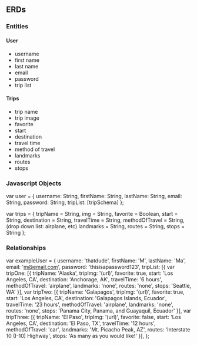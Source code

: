 ## ERDs
### Entities
#### User
- username
- first name
- last name
- email
- password
- trip list

#### Trips
- trip name
- trip image
- favorite
- start
- destination
- travel time
- method of travel
- landmarks
- routes
- stops

### Javascript Objects
var user = {
  username: String,
  firstName: String,
  lastName: String,
  email: String,
  password: String,
  tripList: [tripSchema]
};

var trips = {
  tripName = String,
  img = String,
  favorite = Boolean,
  start = String,
  destination = String,
  travelTime = String,
  methodOfTravel = String, (drop down list: airplane, etc)
  landmarks = String,
  routes = String,
  stops = String
};

### Relationships
var exampleUser = {
  username: 'thatdude',
  firstName: 'M',
  lastName: 'Ma',
  email: 'm@email.com',
  password: 'thisisapassword123',
  tripList: [{
    var tripOne: [{
      tripName: 'Alaska',
      tripImg: '(url)',
      favorite: true,
      start: 'Los Angeles, CA',
      destination: 'Anchorage, AK',
      travelTime: '6 hours',
      methodOfTravel: 'airplane',
      landmarks: 'none',
      routes: 'none',
      stops: 'Seattle, WA'
      }],
    var tripTwo: [{
      tripName: 'Galapagos',
      tripImg: '(url)',
      favorite: true,
      start: 'Los Angeles, CA',
      destination: 'Galapagos Islands, Ecuador',
      travelTime: '23 hours',
      methodOfTravel: 'airplane',
      landmarks: 'none',
      routes: 'none',
      stops: 'Panama City, Panama, and Guayaquil, Ecuador'
      }],
    var tripThree: [{
      tripName: 'El Paso',
      tripImg: '(url)',
      favorite: false,
      start: 'Los Angeles, CA',
      destination: 'El Paso, TX',
      travelTime: '12 hours',
      methodOfTravel: 'car',
      landmarks: 'Mt. Picacho Peak, AZ',
      routes: 'Interstate 10 (I-10) Highway',
      stops: 'As many as you would like!'
    }],
};
